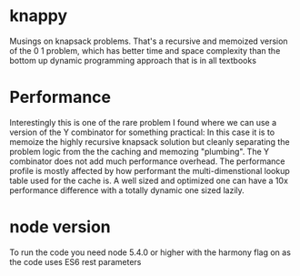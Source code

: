 # knappy
Musings on knapsack problems.
That's a recursive and memoized version of the 0 1 problem, which has better time and space complexity than the bottom up dynamic programming approach that is in all textbooks

# Performance
Interestingly this is one of the rare problem I found where we can use a version of the Y combinator for something practical:
In this case it is to memoize the highly recursive knapsack solution  but cleanly separating the problem logic from the the caching and memozing "plumbing".
The Y combinator does not add much performance overhead. The performance profile is mostly affected by how performant 
the multi-dimenstional lookup table used for the cache is. A well sized and optimized one can have a 10x performance difference 
with a totally dynamic one sized lazily.

# node version
To run the code you need node 5.4.0 or higher with the harmony flag on as the code uses ES6 rest parameters

